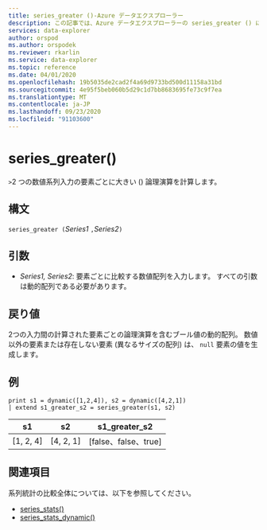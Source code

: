 ```yaml
---
title: series_greater ()-Azure データエクスプローラー
description: この記事では、Azure データエクスプローラーの series_greater () について説明します。
services: data-explorer
author: orspod
ms.author: orspodek
ms.reviewer: rkarlin
ms.service: data-explorer
ms.topic: reference
ms.date: 04/01/2020
ms.openlocfilehash: 19b5035de2cad2f4a69d9733bd500d11158a31bd
ms.sourcegitcommit: 4e95f5beb060b5d29c1d7bb8683695fe73c9f7ea
ms.translationtype: MT
ms.contentlocale: ja-JP
ms.lasthandoff: 09/23/2020
ms.locfileid: "91103600"
---
```

# <a name="series_greater"></a>series_greater()

`>`2 つの数値系列入力の要素ごとに大きい () 論理演算を計算します。

## <a name="syntax"></a>構文

`series_greater (`*Series1* `,`*Series2*`)`

## <a name="arguments"></a>引数

* *Series1, Series2*: 要素ごとに比較する数値配列を入力します。 すべての引数は動的配列である必要があります。 

## <a name="returns"></a>戻り値

2つの入力間の計算された要素ごとの論理演算を含むブール値の動的配列。 数値以外の要素または存在しない要素 (異なるサイズの配列) は、 `null` 要素の値を生成します。

## <a name="example"></a>例

<!-- csl: https://help.kusto.windows.net:443/Samples -->
```kusto
print s1 = dynamic([1,2,4]), s2 = dynamic([4,2,1])
| extend s1_greater_s2 = series_greater(s1, s2)
```

|s1|s2|s1_greater_s2|
|---|---|---|
|[1, 2, 4]|[4, 2, 1]|[false、false、true]|

## <a name="see-also"></a>関連項目

系列統計の比較全体については、以下を参照してください。
* [series_stats()](series-statsfunction.md)
* [series_stats_dynamic()](series-stats-dynamicfunction.md)
